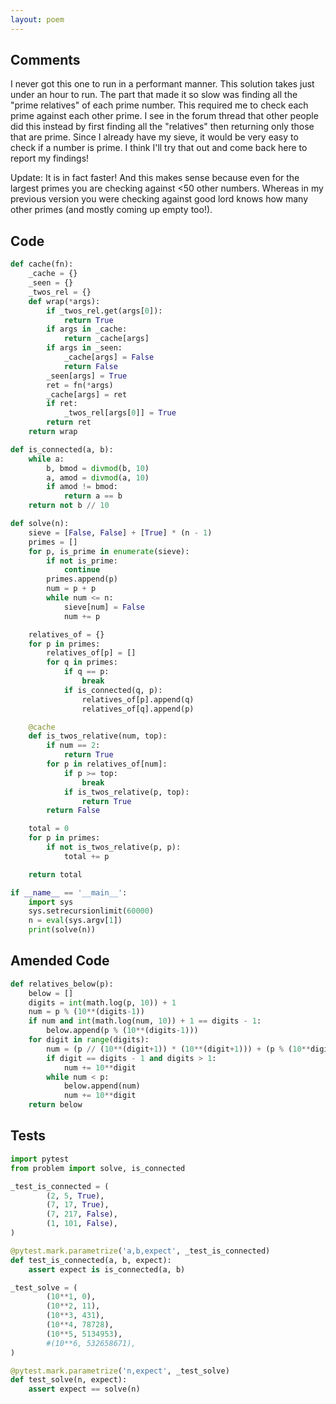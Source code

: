 ```yaml
---
layout: poem
---
```


## Comments

I never got this one to run in a performant manner.  This solution takes just
under an hour to run.  The part that made it so slow was finding all the "prime
relatives" of each prime number.  This required me to check each prime against
each other prime.  I see in the forum thread that other people did this instead
by first finding all the "relatives" then returning only those that are prime.
Since I already have my sieve, it would be very easy to check if a number is
prime.  I think I'll try that out and come back here to report my findings!

Update: It is in fact faster!  And this makes sense because even for the
largest primes you are checking against <50 other numbers.  Whereas in my
previous version you were checking against good lord knows how many other
primes (and mostly coming up empty too!).

## Code

```python
def cache(fn):
    _cache = {}
    _seen = {}
    _twos_rel = {}
    def wrap(*args):
        if _twos_rel.get(args[0]):
            return True
        if args in _cache:
            return _cache[args]
        if args in _seen:
            _cache[args] = False
            return False
        _seen[args] = True
        ret = fn(*args)
        _cache[args] = ret
        if ret:
            _twos_rel[args[0]] = True
        return ret
    return wrap

def is_connected(a, b):
    while a:
        b, bmod = divmod(b, 10)
        a, amod = divmod(a, 10)
        if amod != bmod:
            return a == b
    return not b // 10

def solve(n):
    sieve = [False, False] + [True] * (n - 1)
    primes = []
    for p, is_prime in enumerate(sieve):
        if not is_prime:
            continue
        primes.append(p)
        num = p + p
        while num <= n:
            sieve[num] = False
            num += p

    relatives_of = {}
    for p in primes:
        relatives_of[p] = []
        for q in primes:
            if q == p:
                break
            if is_connected(q, p):
                relatives_of[p].append(q)
                relatives_of[q].append(p)

    @cache
    def is_twos_relative(num, top):
        if num == 2:
            return True
        for p in relatives_of[num]:
            if p >= top:
                break
            if is_twos_relative(p, top):
                return True
        return False

    total = 0
    for p in primes:
        if not is_twos_relative(p, p):
            total += p

    return total

if __name__ == '__main__':
    import sys
    sys.setrecursionlimit(60000)
    n = eval(sys.argv[1])
    print(solve(n))
```

## Amended Code

```python
def relatives_below(p):
    below = []
    digits = int(math.log(p, 10)) + 1
    num = p % (10**(digits-1))
    if num and int(math.log(num, 10)) + 1 == digits - 1:
        below.append(p % (10**(digits-1)))
    for digit in range(digits):
        num = (p // (10**(digit+1)) * (10**(digit+1))) + (p % (10**digit))
        if digit == digits - 1 and digits > 1:
            num += 10**digit
        while num < p:
            below.append(num)
            num += 10**digit
    return below
```

## Tests

```python
import pytest
from problem import solve, is_connected

_test_is_connected = (
        (2, 5, True),
        (7, 17, True),
        (7, 217, False),
        (1, 101, False),
)

@pytest.mark.parametrize('a,b,expect', _test_is_connected)
def test_is_connected(a, b, expect):
    assert expect is is_connected(a, b)

_test_solve = (
        (10**1, 0),
        (10**2, 11),
        (10**3, 431),
        (10**4, 78728),
        (10**5, 5134953),
        #(10**6, 532658671),
)

@pytest.mark.parametrize('n,expect', _test_solve)
def test_solve(n, expect):
    assert expect == solve(n)
```
